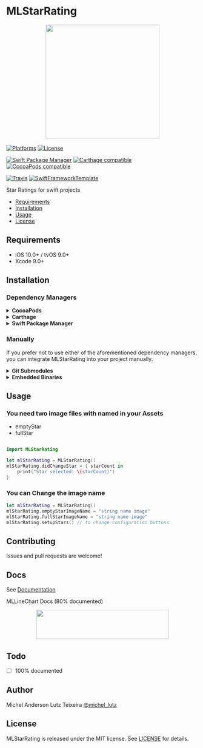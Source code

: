 # MLStarRating

<p align="center">
 <img width="300" height="300"src="http://micheltlutz.me/imagens/projetos/MLStarRating/logo.png">
</p>

[![Platforms](https://img.shields.io/cocoapods/p/MLStarRating.svg)](https://cocoapods.org/pods/MLStarRating)
[![License](https://img.shields.io/cocoapods/l/MLStarRating.svg)](https://raw.githubusercontent.com/micheltlutz/MLStarRating/master/LICENSE)

[![Swift Package Manager](https://img.shields.io/badge/Swift%20Package%20Manager-compatible-brightgreen.svg)](https://github.com/apple/swift-package-manager)
[![Carthage compatible](https://img.shields.io/badge/Carthage-compatible-4BC51D.svg?style=flat)](https://github.com/Carthage/Carthage)
[![CocoaPods compatible](https://img.shields.io/cocoapods/v/MLStarRating.svg)](https://cocoapods.org/pods/MLStarRating)

[![Travis](https://img.shields.io/travis/micheltlutz/MLStarRating/master.svg)](https://travis-ci.org/micheltlutz/MLStarRating/branches)
[![SwiftFrameworkTemplate](https://img.shields.io/badge/SwiftFramework-Template-red.svg)](http://github.com/RahulKatariya/SwiftFrameworkTemplate)

Star Ratings for swift projects

- [Requirements](#requirements)
- [Installation](#installation)
- [Usage](#usage)
- [License](#license)

## Requirements

- iOS 10.0+  / tvOS 9.0+ 
- Xcode 9.0+

## Installation

### Dependency Managers
<details>
<summary><strong>CocoaPods</strong></summary>

[CocoaPods](http://cocoapods.org) is a dependency manager for Cocoa projects. You can install it with the following command:

```bash
$ gem install cocoapods
```

To integrate MLStarRating into your Xcode project using CocoaPods, specify it in your `Podfile`:

```ruby
source 'https://github.com/CocoaPods/Specs.git'
platform :ios, '10.0'
use_frameworks!

pod 'MLStarRating', '~> 1.0'
```

Then, run the following command:

```bash
$ pod install
```

</details>

<details>
<summary><strong>Carthage</strong></summary>

[Carthage](https://github.com/Carthage/Carthage) is a decentralized dependency manager that automates the process of adding frameworks to your Cocoa application.

You can install Carthage with [Homebrew](http://brew.sh/) using the following command:

```bash
$ brew update
$ brew install carthage
```

To integrate MLStarRating into your Xcode project using Carthage, specify it in your `Cartfile`:

```ogdl
github "micheltlutz/MLStarRating" ~> 1.0
```

</details>

<details>
<summary><strong>Swift Package Manager</strong></summary>

To use MLStarRating as a [Swift Package Manager](https://swift.org/package-manager/) package just add the following in your Package.swift file.

``` swift
// swift-tools-version:4.1

import PackageDescription

let package = Package(
name: "HelloMLStarRating",
dependencies: [
.package(url: "https://github.com/micheltlutz/MLStarRating.git", .upToNextMajor(from: "1.0"))
],
targets: [
.target(name: "HelloMLStarRating", dependencies: ["MLStarRating"])
]
)
```
</details>

### Manually

If you prefer not to use either of the aforementioned dependency managers, you can integrate MLStarRating into your project manually.

<details>
<summary><strong>Git Submodules</strong></summary><p>

- Open up Terminal, `cd` into your top-level project directory, and run the following command "if" your project is not initialized as a git repository:

```bash
$ git init
```

- Add MLStarRating as a git [submodule](http://git-scm.com/docs/git-submodule) by running the following command:

```bash
$ git submodule add https://github.com/micheltlutz/MLStarRating.git
$ git submodule update --init --recursive
```

- Open the new `MLStarRating` folder, and drag the `MLStarRating.xcodeproj` into the Project Navigator of your application's Xcode project.

> It should appear nested underneath your application's blue project icon. Whether it is above or below all the other Xcode groups does not matter.

- Select the `MLStarRating.xcodeproj` in the Project Navigator and verify the deployment target matches that of your application target.
- Next, select your application project in the Project Navigator (blue project icon) to navigate to the target configuration window and select the application target under the "Targets" heading in the sidebar.
- In the tab bar at the top of that window, open the "General" panel.
- Click on the `+` button under the "Embedded Binaries" section.
- You will see two different `MLStarRating.xcodeproj` folders each with two different versions of the `MLStarRating.framework` nested inside a `Products` folder.

> It does not matter which `Products` folder you choose from.

- Select the `MLStarRating.framework`.

- And that's it!

> The `MLStarRating.framework` is automagically added as a target dependency, linked framework and embedded framework in a copy files build phase which is all you need to build on the simulator and a device.

</p></details>

<details>
<summary><strong>Embedded Binaries</strong></summary><p>

- Download the latest release from https://github.com/micheltlutz/MLStarRating/releases
- Next, select your application project in the Project Navigator (blue project icon) to navigate to the target configuration window and select the application target under the "Targets" heading in the sidebar.
- In the tab bar at the top of that window, open the "General" panel.
- Click on the `+` button under the "Embedded Binaries" section.
- Add the downloaded `MLStarRating.framework`.
- And that's it!

</p></details>

## Usage

### You need two image files with named in your Assets 

- emptyStar
- fullStar

```swift

import MLStarRating

let mlStarRating = MLStarRating()
mlStarRating.didChangeStar = { starCount in
	print("Star selected: \(starCount)")
}
```

### You can Change the image name 
```swift
let mlStarRating = MLStarRating()
mlStarRating.emptyStarImageName = "string name image"
mlStarRating.fullStarImageName = "string name image"
mlStarRating.setupStars() // to change configuration buttons
```


## Contributing

Issues and pull requests are welcome!


## Docs

See [Documentation](http://htmlpreview.github.io/?https://github.com/micheltlutz/MLStarRating/blob/develop/docs/index.html)

MLLineChart Docs (80% documented)

<p align="center">
 <img width="350" height="77"src="http://micheltlutz.me/imagens/projetos/MLStarRating/IMG_4648.jpg"> 
</p>

## Todo

- [ ] 100% documented


## Author

Michel Anderson Lutz Teixeira [@michel_lutz](https://twitter.com/michel_lutz)

## License

MLStarRating is released under the MIT license. See [LICENSE](https://github.com/micheltlutz/MLStarRating/blob/master/LICENSE) for details.
